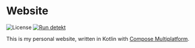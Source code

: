 # Website

![License](https://img.shields.io/github/license/EdwinChang24/website)
[![Run detekt](https://github.com/EdwinChang24/website/actions/workflows/detekt.yml/badge.svg)](https://github.com/EdwinChang24/website/actions/workflows/detekt.yml)

This is my personal website, written in Kotlin
with [Compose Multiplatform](https://www.jetbrains.com/lp/compose-multiplatform/).
